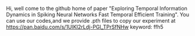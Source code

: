 Hi, well come to the github home of paper "Exploring Temporal Information Dynamics in Spiking Neural Networks Fast Temporal Efficient Training". You can use our codes,and we provide .pth files to copy our experiment at https://pan.baidu.com/s/1UlKI2rLdj-PGl_TPrSfNHw   keyword: ffh5 
